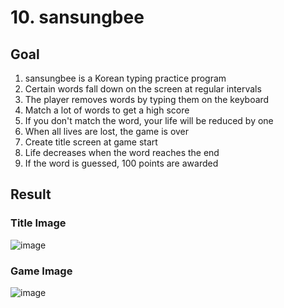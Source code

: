 # 10. sansungbee

## Goal

1. sansungbee is a Korean typing practice program
2. Certain words fall down on the screen at regular intervals
3. The player removes words by typing them on the keyboard
4. Match a lot of words to get a high score
5. If you don't match the word, your life will be reduced by one
6. When all lives are lost, the game is over
7. Create title screen at game start
8. Life decreases when the word reaches the end
9. If the word is guessed, 100 points are awarded

## Result

### Title Image

![image](https://github.com/crevee/c-review/assets/64821752/adcf167a-39f0-42c9-8ca9-83a93fbd3cf8)

### Game Image

![image](https://github.com/crevee/c-review/assets/64821752/ca3bf3c8-7221-4269-9d14-224311e99c05)
